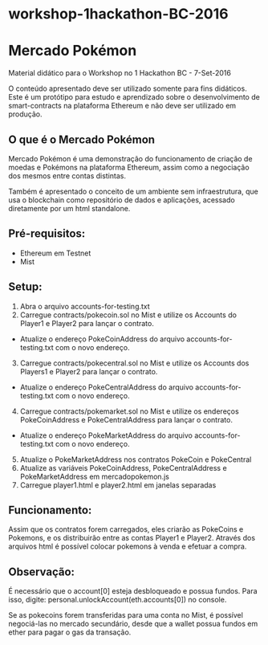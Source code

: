 # workshop-1hackathon-BC-2016
# Mercado Pokémon

Material didático para o Workshop no 1 Hackathon BC - 7-Set-2016

O conteúdo apresentado deve ser utilizado somente para fins didáticos. 
Este é um protótipo para estudo e aprendizado sobre o desenvolvimento de smart-contracts na plataforma Ethereum e não deve ser utilizado em produção.

## O que é o Mercado Pokémon
Mercado Pokémon é uma demonstração do funcionamento de criação de moedas e Pokémons na plataforma Ethereum, assim como a negociação dos mesmos entre contas distintas.

Também é apresentado o conceito de um ambiente sem infraestrutura, que usa o blockchain como repositório de dados e aplicações, acessado diretamente por um html standalone.

## Pré-requisitos:
- Ethereum em Testnet
- Mist

## Setup:

1. Abra o arquivo accounts-for-testing.txt
2. Carregue contracts/pokecoin.sol no Mist e utilize os Accounts do Player1 e Player2 para lançar o contrato.
  - Atualize o endereço PokeCoinAddress do arquivo accounts-for-testing.txt com o novo endereço.
3. Carregue contracts/pokecentral.sol no Mist e utilize os Accounts dos Players1 e Player2 para lançar o contrato.
  - Atualize o endereço PokeCentralAddress do arquivo accounts-for-testing.txt com o novo endereço.
4. Carregue contracts/pokemarket.sol no Mist e utilize os endereços PokeCoinAddress e PokeCentralAddress para lançar o contrato.
  - Atualize o endereço PokeMarketAddress do arquivo accounts-for-testing.txt com o novo endereço.
5. Atualize o PokeMarketAddress nos contratos PokeCoin e PokeCentral  
6. Atualize as variáveis PokeCoinAddress, PokeCentralAddress e PokeMarketAddress em mercadopokemon.js
7. Carregue player1.html e player2.html em janelas separadas

## Funcionamento: 

Assim que os contratos forem carregados, eles criarão as PokeCoins e Pokemons, e os distribuirão entre as contas Player1 e Player2.
Através dos arquivos html é possível colocar pokemons à venda e efetuar a compra.

## Observação:
É necessário que o account[0] esteja desbloqueado e possua fundos. Para isso, digite: personal.unlockAccount(eth.accounts[0]) no console.

Se as pokecoins forem transferidas para uma conta no Mist, é possível negociá-las no mercado secundário, desde que a wallet possua fundos em ether para pagar o gas da transação.

